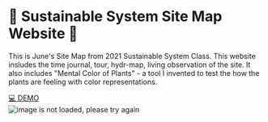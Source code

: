 # 🌱 Sustainable System Site Map Website 🌊
This is June's Site Map from 2021 Sustainable System Class. This website insludes the time journal, tour, hydr-map, living observation of the site. It also includes "Mental Color of Plants" - a tool I invented to test the how the plants are feeling with color representations. 
<br>

[💻 DEMO](https://junebee66.github.io/SustainableSystem_Spring2021/sustainable_systems/html/index_mantal%20_color_%20of_plants.html)
<br>
![image is not loaded, please try again](./sustainable_systems/assets/cat-sustainable-map.gif)

